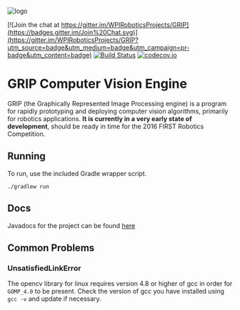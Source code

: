 ![logo](https://cloud.githubusercontent.com/assets/3964980/7551665/c133ce00-f65f-11e4-8d65-f4f122880b1c.png)

[![Join the chat at https://gitter.im/WPIRoboticsProjects/GRIP](https://badges.gitter.im/Join%20Chat.svg)](https://gitter.im/WPIRoboticsProjects/GRIP?utm_source=badge&utm_medium=badge&utm_campaign=pr-badge&utm_content=badge)
[![Build Status](https://travis-ci.org/WPIRoboticsProjects/GRIP.svg?branch=master)](https://travis-ci.org/WPIRoboticsProjects/GRIP)
[![codecov.io](http://codecov.io/github/WPIRoboticsProjects/GRIP/coverage.svg?branch=master)](http://codecov.io/github/WPIRoboticsProjects/GRIP?branch=master)

# GRIP Computer Vision Engine

GRIP (the Graphically Represented Image Processing engine) is a program for rapidly prototyping and deploying computer
vision algorithms, primarily for robotics applications.  **It is currently in a very early state of development**,
should be ready in time for the 2016 FIRST Robotics Competition.

## Running
To run, use the included Gradle wrapper script.

    ./gradlew run


## Docs
Javadocs for the project can be found [here](http://WPIRoboticsProjects.github.io/GRIP)

## Common Problems
### UnsatisfiedLinkError
The opencv library for linux requires version 4.8 or higher of gcc in order for `GOMP_4.0` to be present.
Check the version of gcc you have installed using `gcc -v` and update if necessary.
